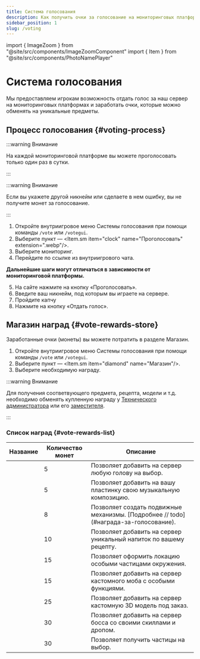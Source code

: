 ```yaml
---
title: Система голосования
description: Как получить очки за голосование на мониторинговых платформах.
sidebar_position: 1
slug: /voting
---
```


import { ImageZoom } from "@site/src/components/ImageZoomComponent"
import { Item } from "@site/src/components/PhotoNamePlayer"

# Система голосования

<ImageZoom
  src="/img/voting/votegui.png"
  alt="Внутриигровое меню Системы голосования"
/>

Мы предоставляем игрокам возможность отдать голос за наш сервер на мониторинговых платформах и заработать очки, которые можно обменять на уникальные предметы.

## Процесс голосования {#voting-process}

:::warning Внимание

На каждой мониторинговой платформе вы можете проголосовать только один раз в сутки.

:::

:::warning Внимание

Если вы укажете другой никнейм или сделаете в нем ошибку, вы не получите монет за голосование.

:::

1. Откройте внутриигровое меню Системы голосования при помощи команды `/vote` или `/votegui`.
2. Выберите пункт — <Item.sm item="clock" name="Проголосовать" extension=".webp"/>.
3. Выберите мониторинг.
4. Перейдите по ссылке из внутриигрового чата.

**Дальнейшие шаги могут отличаться в зависимости от мониторинговой платформы.**

5. На сайте нажмите на кнопку «Проголосовать».
6. Введите ваш никнейм, под которым вы играете на сервере.
7. Пройдите капчу
8. Нажмите на кнопку «Отдать голос».

## Магазин наград {#vote-rewards-store}

Заработанные очки (монеты) вы можете потратить в разделе Магазин.

1. Откройте внутриигровое меню Системы голосования при помощи команды `/vote` или `/votegui`.
2. Выберите пункт — <Item.sm item="diamond" name="Магазин"/>.
3. Выберите необходимую награду.

:::warning Внимание

Для получения соответвующего предмета, рецепта, модели и т.д. необходимо обменять купленную награду у [Технического администратора](../admins.md#maintenance-and-supervision-department-employees) или его [заместителя](../admins.md#maintenance-and-supervision-department-employees).

:::

### Список наград {#vote-rewards-list}

<table>
  <thead>
    <tr>
      <th>Название</th>
      <th>Количество монет</th>
      <th>Описание</th>
    </tr>
  </thead>
  <tbody>
    <tr>
      <td><Item.lg item="paper" name="Счастливый билетик (голова)" /></td>
      <td>5</td>
      <td>Позволяет добавить на сервер любую голову на выбор.</td>
    </tr>
    <tr>
      <td><Item.lg item="paper" name="Счастливый билетик (пластинка)" color="#00A800" /></td>
      <td>5</td>
      <td>Позволяет добавить на вашу пластинку свою музыкальную композицию.</td>
    </tr>
    <tr>
      <td><Item.lg item="book" name="Античные чертежи дворфов" color="#5454FC" /></td>
      <td>8</td>
      <td>Позволяет создать подвижные механизмы. [Подробнее // todo](#награда-за-голосование).</td>
    </tr>
    <tr>
      <td><Item.lg item="paper" name="Счастливый билетик (напиток)" color="#5454FC" /></td>
      <td>10</td>
      <td>Позволяет добавить на сервер уникальный напиток по вашему рецепту.</td>
    </tr>
    <tr>
      <td><Item.lg item="paper" name="Волшебный свисток (частицы окружения)" color="#A800A8" /></td>
      <td>15</td>
      <td>Позволяет оформить локацию особыми частицами окружения.</td>
    </tr>
    <tr>
      <td><Item.lg item="flower_banner_pattern" name="Тайный манускрипт (моб)" color="#A800A8" /></td>
      <td>15</td>
      <td>Позволяет добавить на сервер кастомного моба с особыми функциями.</td>
    </tr>
    <tr>
      <td><Item.lg item="enchanted_book" name="Загадочное писание (модель)" color="#FCA800" extension=".gif"/></td>
      <td>25</td>
      <td>Позволяет добавить на сервер кастомную 3D модель под заказ.</td>
    </tr>
    <tr>
      <td><Item.lg item="flower_banner_pattern" name="Тайный манускрипт (босс)" color="#FCA800" /></td>
      <td>30</td>
      <td>Позволяет добавить на сервер босса со своими скиллами и дропом.</td>
    </tr>
    <tr>
      <td><Item.lg item="paper" name="Счастливый билет (частицы)" color="#FCA800" /></td>
      <td>30</td>
      <td>Позволяет получить частицы на выбор.</td>
    </tr>
  </tbody>
</table>
